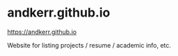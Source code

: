 # andkerr.github.io

https://andkerr.github.io

Website for listing projects / resume / academic info, etc.
